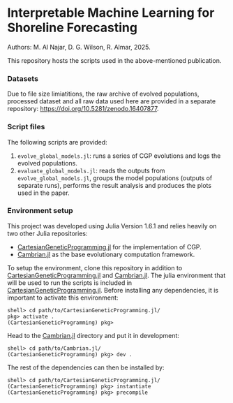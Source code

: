 # Interpretable Machine Learning for Shoreline Forecasting
Authors: M. Al Najar, D. G. Wilson, R. Almar, 2025.

This repository hosts the scripts used in the above-mentioned publication. 

### Datasets
Due to file size limiatitions, the raw archive of evolved populations, processed dataset and all raw data used here are provided in a separate repository: https://doi.org/10.5281/zenodo.16407877.

### Script files
The following scripts are provided:
1. <code>evolve_global_models.jl</code>: runs a series of CGP evolutions and logs the evolved populations.
2. <code>evaluate_global_models.jl</code>: reads the outputs from <code>evolve_global_models.jl</code>, groups the model populations (outputs of separate runs), performs the result analysis and produces the plots used in the paper.

### Environment setup
This project was developed using Julia Version 1.6.1 and relies heavily on two other Julia repositories:
* [CartesianGeneticProgramming.jl](https://github.com/mahmoud-al-najar/CartesianGeneticProgramming.jl) for the implementation of CGP.
* [Cambrian.jl](https://github.com/mahmoud-al-najar/Cambrian.jl) as the base evolutionary computation framework.

To setup the environment, clone this repository in addition to [CartesianGeneticProgramming.jl](https://github.com/mahmoud-al-najar/CartesianGeneticProgramming.jl) and [Cambrian.jl](https://github.com/mahmoud-al-najar/Cambrian.jl).
The julia environment that will be used to run the scripts is included in [CartesianGeneticProgramming.jl](https://github.com/mahmoud-al-najar/CartesianGeneticProgramming.jl). Before installing any dependencies, it is important to activate this environment:

```
shell> cd path/to/CartesianGeneticProgramming.jl/
pkg> activate .
(CartesianGeneticProgramming) pkg>
```

Head to the [Cambrian.jl](https://github.com/mahmoud-al-najar/Cambrian.jl) directory and put it in development:
```
shell> cd path/to/Cambrian.jl/
(CartesianGeneticProgramming) pkg> dev .
```

The rest of the dependencies can then be installed by:
```
shell> cd path/to/CartesianGeneticProgramming.jl/
(CartesianGeneticProgramming) pkg> instantiate
(CartesianGeneticProgramming) pkg> precompile
```
